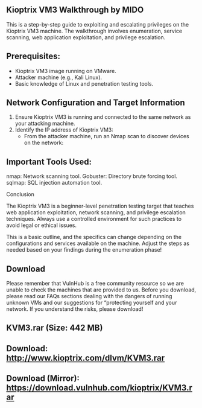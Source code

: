 ## Kioptrix VM3 Walkthrough by MIDO

This is a step-by-step guide to exploiting and escalating privileges on the Kioptrix VM3 machine. The walkthrough involves enumeration, service scanning, web application exploitation, and privilege escalation.

## Prerequisites:
- Kioptrix VM3 image running on VMware.
- Attacker machine (e.g., Kali Linux).
- Basic knowledge of Linux and penetration testing tools.

## Network Configuration and Target Information
1. Ensure Kioptrix VM3 is running and connected to the same network as your attacking machine.
2. Identify the IP address of Kioptrix VM3:
   - From the attacker machine, run an Nmap scan to discover devices on the network:
 
## Important Tools Used:

   nmap: Network scanning tool.
   Gobuster: Directory brute forcing tool.
   sqlmap: SQL injection automation tool.

Conclusion

The Kioptrix VM3 is a beginner-level penetration testing target that teaches web application exploitation, network scanning, and privilege escalation techniques. Always use a controlled environment for such practices to avoid legal or ethical issues.

This is a basic outline, and the specifics can change depending on the configurations and services available on the machine. Adjust the steps as needed based on your findings during the enumeration phase!


 
## Download
Please remember that VulnHub is a free community resource so we are unable to check the machines that are provided to us. Before you download, please read our FAQs sections dealing with the dangers of running unknown VMs and our suggestions for “protecting yourself and your network. If you understand the risks, please download!

 ## KVM3.rar (Size: 442 MB)
 ## Download: http://www.kioptrix.com/dlvm/KVM3.rar
 ## Download (Mirror): https://download.vulnhub.com/kioptrix/KVM3.rar


